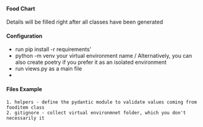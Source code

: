 #### Food Chart ####

Details will be filled right after all classes have been generated




#### Configuration #####

- run pip install -r requirements'
- python -m venv your virtual environment name / Alternatively, you can also create poetry if you prefer it as an isolated environment
- run views.py as a main file
- 


#### Files Example #####
    1. helpers - define the pydantic module to validate values coming from fooditem class
    2. gitignore - collect virtual environmnet folder, which you don't necessarily it
